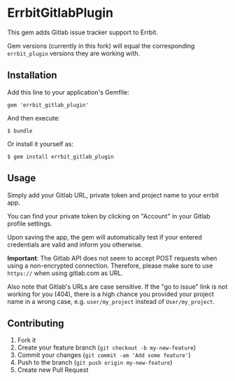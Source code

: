 # ErrbitGitlabPlugin

This gem adds Gitlab issue tracker support to Errbit.

Gem versions (currently in this fork) will equal the corresponding
`errbit_plugin` versions they are working with.

## Installation

Add this line to your application's Gemfile:

    gem 'errbit_gitlab_plugin'

And then execute:

    $ bundle

Or install it yourself as:

    $ gem install errbit_gitlab_plugin

## Usage

Simply add your Gitlab URL, private token and project name to your errbit app.

You can find your private token by clicking on "Account" in your Gitlab profile settings.

Upon saving the app, the gem will automatically test if your entered
credentials are valid and inform you otherwise.

**Important**: The Gitlab API does not seem to accept POST requests when using
a non-encrypted connection. Therefore, please make sure to use `https://` when
using gitlab.com as URL.

Also note that Gitlab's URLs are case sensitive. If the "go to issue" link is not working
for you (404), there is a high chance you provided your project name in a wrong case,
e.g. `user/my_project` instead of `User/my_project`.

## Contributing

1. Fork it
2. Create your feature branch (`git checkout -b my-new-feature`)
3. Commit your changes (`git commit -am 'Add some feature'`)
4. Push to the branch (`git push origin my-new-feature`)
5. Create new Pull Request
